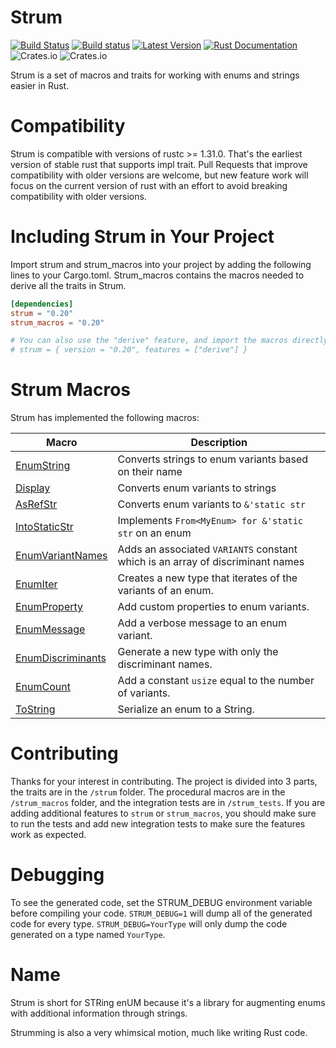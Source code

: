 # Strum

[![Build Status](https://travis-ci.com/Peternator7/strum.svg?branch=master)](https://travis-ci.com/Peternator7/strum)
[![Build status](https://ci.appveyor.com/api/projects/status/ji4f6n2m5lvu11xt?svg=true)](https://ci.appveyor.com/project/Peternator7/strum)
[![Latest Version](https://img.shields.io/crates/v/strum.svg)](https://crates.io/crates/strum)
[![Rust Documentation](https://docs.rs/strum/badge.svg)](https://docs.rs/strum)
![Crates.io](https://img.shields.io/crates/l/strum)
![Crates.io](https://img.shields.io/crates/d/strum)

Strum is a set of macros and traits for working with enums and strings easier in Rust.

# Compatibility

Strum is compatible with versions of rustc >= 1.31.0. That's the earliest version of stable rust that supports
impl trait. Pull Requests that improve compatibility with older versions are welcome, but new feature work
will focus on the current version of rust with an effort to avoid breaking compatibility with older versions.

# Including Strum in Your Project

Import strum and strum_macros into your project by adding the following lines to your
Cargo.toml. Strum_macros contains the macros needed to derive all the traits in Strum.

```toml
[dependencies]
strum = "0.20"
strum_macros = "0.20"

# You can also use the "derive" feature, and import the macros directly from "strum"
# strum = { version = "0.20", features = ["derive"] }
```

# Strum Macros

Strum has implemented the following macros:

| Macro | Description |
| --- | ----------- |
| [EnumString] | Converts strings to enum variants based on their name |
| [Display] | Converts enum variants to strings |
| [AsRefStr] | Converts enum variants to `&'static str` |
| [IntoStaticStr] | Implements `From<MyEnum> for &'static str` on an enum |
| [EnumVariantNames] | Adds an associated `VARIANTS` constant which is an array of discriminant names |
| [EnumIter] | Creates a new type that iterates of the variants of an enum. |
| [EnumProperty] | Add custom properties to enum variants. |
| [EnumMessage] | Add a verbose message to an enum variant. |
| [EnumDiscriminants] | Generate a new type with only the discriminant names. |
| [EnumCount] | Add a constant `usize` equal to the number of variants. |
| [ToString] | Serialize an enum to a String. |

# Contributing

Thanks for your interest in contributing. The project is divided into 3 parts, the traits are in the
`/strum` folder. The procedural macros are in the `/strum_macros` folder, and the integration tests are
in `/strum_tests`. If you are adding additional features to `strum` or `strum_macros`, you should make sure
to run the tests and add new integration tests to make sure the features work as expected.

# Debugging

To see the generated code, set the STRUM_DEBUG environment variable before compiling your code.
`STRUM_DEBUG=1` will dump all of the generated code for every type. `STRUM_DEBUG=YourType` will
only dump the code generated on a type named `YourType`.

# Name

Strum is short for STRing enUM because it's a library for augmenting enums with additional
information through strings.

Strumming is also a very whimsical motion, much like writing Rust code.

[Macro-Renames]: https://github.com/Peternator7/strum/wiki/Macro-Renames
[EnumString]: https://docs.rs/strum_macros/0.20/strum_macros/derive.EnumString.html
[Display]: https://docs.rs/strum_macros/0.20/strum_macros/derive.Display.html
[AsRefStr]: https://docs.rs/strum_macros/0.20/strum_macros/derive.AsRefStr.html
[IntoStaticStr]: https://docs.rs/strum_macros/0.20/strum_macros/derive.IntoStaticStr.html
[EnumVariantNames]: https://docs.rs/strum_macros/0.20/strum_macros/derive.EnumVariantNames.html
[EnumIter]: https://docs.rs/strum_macros/0.20/strum_macros/derive.EnumIter.html
[EnumProperty]: https://docs.rs/strum_macros/0.20/strum_macros/derive.EnumProperty.html
[EnumMessage]: https://docs.rs/strum_macros/0.20/strum_macros/derive.EnumMessage.html
[EnumDiscriminants]: https://docs.rs/strum_macros/0.20/strum_macros/derive.EnumDiscriminants.html
[EnumCount]: https://docs.rs/strum_macros/0.20/strum_macros/derive.EnumCount.html
[ToString]: https://docs.rs/strum_macros/0.20/strum_macros/derive.ToString.html
